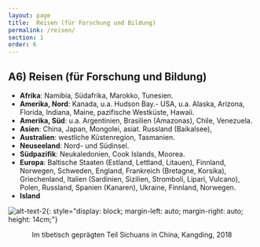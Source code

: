 ```yaml
---
layout: page
title:  Reisen (für Forschung und Bildung)
permalink: /reisen/
section: 1
order: 6
---
```



## A6) Reisen (für Forschung und Bildung)

- **Afrika**: Namibia, Südafrika, Marokko, Tunesien.
- **Amerika, Nord**: Kanada, u.a. Hudson Bay.- USA, u.a. Alaska, Arizona, Florida, Indiana, Maine, pazifische Westküste, Hawaii.
- **Amerika, Süd**: u.a. Argentinien, Brasilien (Amazonas), Chile, Venezuela.
- **Asien**: China, Japan, Mongolei, asiat. Russland (Baikalsee),
- **Australien**: westliche Küstenregion, Tasmanien.
- **Neuseeland**: Nord- und Südinsel.
- **Südpazifik**: Neukaledonien, Cook Islands, Moorea.
- **Europa**: Baltische Staaten (Estland, Lettland, Litauen), Finnland, Norwegen, Schweden, England, Frankreich (Bretagne, Korsika), Griechenland, Italien (Sardinien, Sizilien, Stromboli, Lipari, Vulcano), Polen, Russland, Spanien (Kanaren), Ukraine, Finnland, Norwegen.
- **Island**

![alt-text-2]({{site.baseurl}}/assets/img/sichuan_china.jpeg){: style="display: block; margin-left: auto; margin-right: auto; height: 14cm;"}

<p style="text-align: center;">Im tibetisch geprägten Teil Sichuans in China, Kangding, 2018</p>
